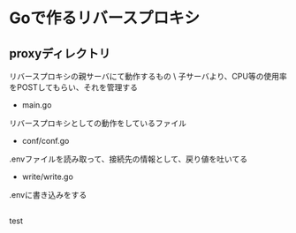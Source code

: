 # Goで作るリバースプロキシ


## proxyディレクトリ
リバースプロキシの親サーバにて動作するもの \\
子サーバより、CPU等の使用率をPOSTしてもらい、それを管理する


- main.go

リバースプロキシとしての動作をしているファイル

- conf/conf.go

.envファイルを読み取って、接続先の情報として、戻り値を吐いてる

- write/write.go

.envに書き込みをする


## 

test
